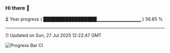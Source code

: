 ### Hi there 👋

⏳ Year progress { █████████████████▁▁▁▁▁▁▁▁▁▁▁▁▁ } 56.85 %

---

⏰ Updated on Sun, 27 Jul 2025 12:22:47 GMT

![Progress Bar CI](https://github.com/Shyam-Makwana/GitHub-Actions-Demo/workflows/Progress%20Bar%20CI/badge.svg)
